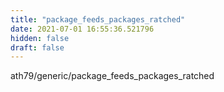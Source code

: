 ```yaml
---
title: "package_feeds_packages_ratched"
date: 2021-07-01 16:55:36.521796
hidden: false
draft: false
---
```


ath79/generic/package_feeds_packages_ratched

